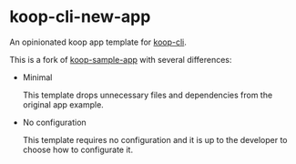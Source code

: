 
# koop-cli-new-app

An opinionated koop app template for [koop-cli](https://github.com/haoliangyu/koop-cli).

This is a fork of [koop-sample-app](https://github.com/koopjs/koop-sample-app) with several differences:

* Minimal

  This template drops unnecessary files and dependencies from the original app example.

* No configuration

  This template requires no configuration and it is up to the developer to choose how to configurate it.
